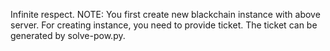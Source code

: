 Infinite respect.
NOTE: You first create new blackchain instance with above server. For creating instance, you need to provide ticket. The ticket can be generated by solve-pow.py.
